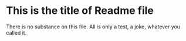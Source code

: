 # This is the title of Readme file

There is no substance on this file. All is only a test, a joke, whatever you called it.
